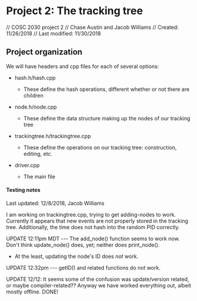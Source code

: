 # Project 2: The tracking tree
// COSC 2030 project 2
// Chase Austin and Jacob Williams
// Created: 11/26/2018
// Last modified: 11/30/2018

## Project organization

We will have headers and cpp files for each of several options:

- hash.h/hash.cpp
    * These define the hash operations, different whether or not there are children
- node.h/node.cpp
    * These define the data structure making up the nodes of our tracking tree
- trackingtree.h/trackingtree.cpp
    * These define the operations on our tracking tree: construction, editing, etc.
    
- driver.cpp
    * The main file


#### Testing notes
Last updated: 12/8/2018, Jacob Williams

I am working on trackingtree.cpp, trying to get adding-nodes to work.
Currently it appears that new events are not properly stored in the tracking tree. Additionally,
the time does not hash into the random PID correctly.

UPDATE 12:11pm MDT --- The add\_node() function seems to work now.
Don't think update\_node() does, yet; neither does print\_node().

- At the least, updating the node's ID does *not* work.

UPDATE 12:32pm --- getID() and related functions do not work.


UPDATE 12/12: It seems some of the confusion was update/version related, or maybe compiler-related?? Anyway we have worked everything out, albeit mostly offline. DONE!
